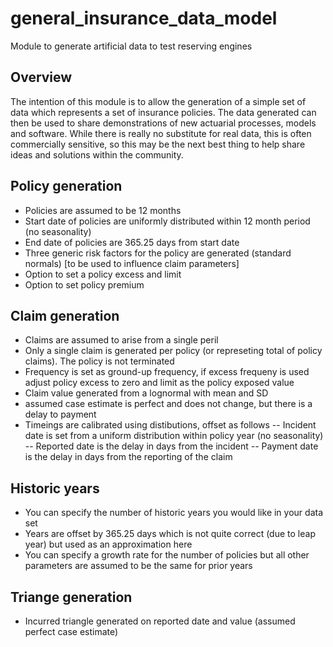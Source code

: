 # general_insurance_data_model
Module to generate artificial data to test reserving engines

## Overview
The intention of this module is to allow the generation of a simple set of data which represents a set of insurance policies. The data generated can then be used to share demonstrations of new actuarial processes, models and software.
While there is really no substitute for real data, this is often commercially sensitive, so this may be the next best thing to help share ideas and solutions within the community.

## Policy generation
- Policies are assumed to be 12 months
- Start date of policies are uniformly distributed within 12 month period (no seasonality)
- End date of policies are 365.25 days from start date
- Three generic risk factors for the policy are generated (standard normals) [to be used to influence claim parameters]
- Option to set a policy excess and limit
- Option to set policy premium

## Claim generation
- Claims are assumed to arise from a single peril
- Only a single claim is generated per policy (or represeting total of policy claims). The policy is not terminated
- Frequency is set as ground-up frequency, if excess frequeny is used adjust policy excess to zero and limit as the policy exposed value
- Claim value generated from a lognormal with mean and SD
- assumed case estimate is perfect and does not change, but there is a delay to payment
- Timeings are calibrated using distibutions, offset as follows
-- Incident date is set from a uniform distribution within policy year (no seasonality)
-- Reported date is the delay in days from the incident
-- Payment date is the delay in days from the reporting of the claim

## Historic years
- You can specify the number of historic years you would like in your data set
- Years are offset by 365.25 days which is not quite correct (due to leap year) but used as an approximation here
- You can specify a growth rate for the number of policies but all other parameters are assumed to be the same for prior years


## Triange generation
- Incurred triangle generated on reported date and value (assumed perfect case estimate)